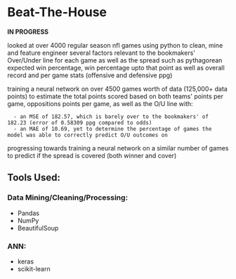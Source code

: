 # Beat-The-House

<b>IN PROGRESS</b>

looked at over 4000 regular season nfl games using python to clean, mine and feature engineer several factors relevant to the bookmakers' Over/Under line for each game as well as the spread such as pythagorean expected win percentage, win percentage upto that point as well as overall record and per game stats (offensive and defensive ppg)

training a neural network on over 4500 games worth of data (125,000+ data points) to estimate the total points scored based on both teams' points per game, oppositions points per game, as well as the O/U line with:

      - an MSE of 182.57, which is barely over to the bookmakers' of 182.23 (error of 0.58309 ppg compared to odds) 
      - an MAE of 10.69, yet to determine the percentage of games the model was able to correctly predict O/U outcomes on
    
    
progressing towards training a neural network on a similar number of games to predict if the spread is covered (both winner and cover)


## Tools Used:

### Data Mining/Cleaning/Processing:
- Pandas
- NumPy
- BeautifulSoup

### ANN:
- keras
- scikit-learn

